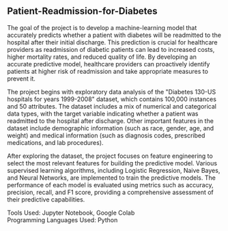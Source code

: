 ## Patient-Readmission-for-Diabetes

The goal of the project is to develop a machine-learning model that accurately predicts whether a patient with diabetes will be readmitted to the hospital after their initial discharge. This prediction is crucial for healthcare providers as readmission of diabetic patients can lead to increased costs, higher mortality rates, and reduced quality of life. By developing an accurate predictive model, healthcare providers can proactively identify patients at higher risk of readmission and take appropriate measures to prevent it.

The project begins with exploratory data analysis of the "Diabetes 130-US hospitals for years 1999-2008" dataset, which contains 100,000 instances and 50 attributes. The dataset includes a mix of numerical and categorical data types, with the target variable indicating whether a patient was readmitted to the hospital after discharge. Other important features in the dataset include demographic information (such as race, gender, age, and weight) and medical information (such as diagnosis codes, prescribed medications, and lab procedures).

After exploring the dataset, the project focuses on feature engineering to select the most relevant features for building the predictive model. Various supervised learning algorithms, including Logistic Regression, Naive Bayes, and Neural Networks, are implemented to train the predictive models. The performance of each model is evaluated using metrics such as accuracy, precision, recall, and F1 score, providing a comprehensive assessment of their predictive capabilities.

Tools Used: Jupyter Notebook, Google Colab  
Programming Languages Used: Python
